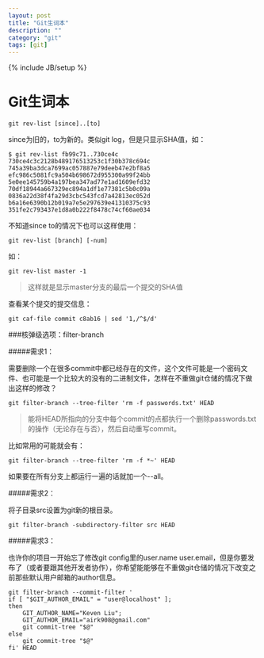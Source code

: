 ```yaml
---
layout: post
title: "Git生词本"
description: ""
category: "git"
tags: [git]
---
```

{% include JB/setup %}

Git生词本
====

    git rev-list [since]..[to]
since为旧的，to为新的。类似git log，但是只显示SHA值，如：

    $ git rev-list fb99c71..730ce4c
    730ce4c3c2128b489176513253c1f30b378c694c
    745a39ba3dca7699ac057887e79deeb47e2bf8a5
    efc986c5081fc9a504b698672d955300a99f24bb
    5e0ee145759b4a197bea347ad77e1ad1609efd32
    70df18944a667329ec894a1df1e77381c5b0c09a
    0836a22d38f4fa29d3cbc543fcd7a42813ec052d
    b6a16e6390b12b019a7e5e297639e41310375c93
    351fe2c793437e1d8a0b222f8478c74cf60ae034

不知道since to的情况下也可以这样使用：

    git rev-list [branch] [-num]

如：

    git rev-list master -1
>这样就是显示master分支的最后一个提交的SHA值

查看某个提交的提交信息：

    git caf-file commit c8ab16 | sed '1,/^$/d'

###核弹级选项：filter-branch

#####需求1：

需要删除一个在很多commit中都已经存在的文件，这个文件可能是一个密码文件、也可能是一个比较大的没有的二进制文件，怎样在不重做git仓储的情况下做出这样的修改？

    git filter-branch --tree-filter 'rm -f passwords.txt' HEAD
>能将HEAD所指向的分支中每个commit的点都执行一个删除passwords.txt的操作（无论存在与否），然后自动重写commit。

比如常用的可能就会有：

    git filter-branch --tree-filter 'rm -f *~' HEAD

如果要在所有分支上都运行一遍的话就加一个--all。

#####需求2：

将子目录src设置为git新的根目录。

    git filter-branch -subdirectory-filter src HEAD

#####需求3：

也许你的项目一开始忘了修改git config里的user.name user.email，但是你要发布了（或者要跟其他开发者协作），你希望能能够在不重做git仓储的情况下改变之前那些默认用户邮箱的author信息。

    git filter-branch --commit-filter '
    if [ "$GIT_AUTHOR_EMAIL" = "user@localhost" ];
    then
        GIT_AUTHOR_NAME="Keven Liu";
        GIT_AUTHOR_EMAIL="airk908@gmail.com"
        git commit-tree "$@"
    else
        git commit-tree "$@"
    fi' HEAD
